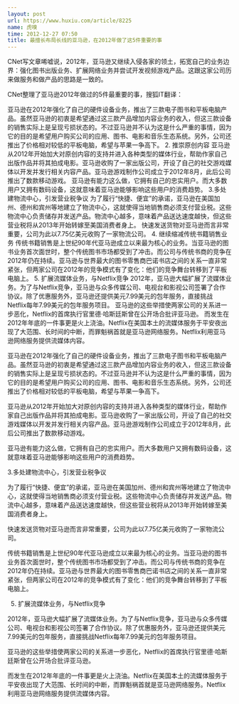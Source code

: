 ```yaml
---
layout: post
url: https://www.huxiu.com/article/8225
name: 虎嗅
time: 2012-12-27 07:50
title: 最擅长布局长线的亚马逊，在2012年做了这5件重要的事
---
```

CNet写文章唏嘘说，2012年，亚马逊又继续入侵各家的领土，拓宽自己的业务边界：强化图书出版业务、扩展网络业务并尝试开发视频游戏产品。这跟这家公司历来做服务和做产品的思路是一致的。

CNet整理了亚马逊2012年做过的5件最重要的事，搜狐IT翻译：

亚马逊在2012年强化了自己的硬件设备业务，推出了三款电子图书和平板电脑产品。虽然亚马逊的初衷是希望通过这三款产品增加内容业务的收入，但这三款设备的销售实际上是呈现亏损状态的。不过亚马逊并不认为这是什么严重的事情，因为它的目的是希望用户购买公司的应用、图书、电影和音乐生态系统。另外，公司还推出了价格相对较低的平板电脑，希望与苹果一争高下。 2. 推崇原创内容 亚马逊从2012年开始加大对原创内容的支持并进入各种类型的媒体行业，帮助作家自己出版作品并将其拍成电影。亚马逊收购了一家出版公司，开设了自己的社交游戏媒体以开发并发行相关内容产品。亚马逊游戏制作公司成立于2012年8月，此后公司推出了数款移动游戏。 亚马逊有能力这么做，它拥有自己的忠实用户。而大多数用户又拥有数码设备，这就意味着亚马逊能够影响这些用户的消费趋势。 3.多处建物流中心，引发营业税争议 为了履行“快捷、便宜”的承诺，亚马逊在美国加州、德州和宾州等地建立了物流中心，这就使得当地销售商必须支付营业税。这些物流中心负责储存并发送产品。物流中心越多，意味着产品送达速度越快，但这些营业税将从2013年开始转嫁至美国消费者身上。 快速发送货物对亚马逊而言非常重要，公司为此以7.75亿美元收购了一家物流公司。 4. 继续缩减传统书籍销售业务 传统书籍销售是上世纪90年代亚马逊成立以来最为核心的业务。当亚马逊的图书业务首次面世时，整个传统图书市场都受到了冲击。而公司与传统书商的竞争在2012年仍在持续。亚马逊与世界最大的图书零售商巴诺书店之间的关系一直非常紧张，但两家公司在2012年的竞争模式有了变化：他们的竞争舞台转移到了平板电脑上。 5. 扩展流媒体业务，与Netflix竞争 2012年，亚马逊大幅扩展了流媒体业务。为了与Netflix竞争，亚马逊与众多传媒公司、电视台和影视公司签署了合作协议。除了优惠服务外，亚马逊还提供美元7.99美元的包年服务，直接挑战Netflix每年7.99美元的包年服务项目。 亚马逊的这些举措使两家公司的关系进一步恶化，Netflix的首席执行官里德·哈斯廷斯曾在公开场合批评亚马逊。 而发生在2012年年底的一件事更是火上浇油。Netflix在美国本土的流媒体服务于平安夜出现了大范围、长时间的中断，而罪魁祸首就是亚马逊网络服务。Netflix利用亚马逊网络服务提供流媒体内容。

亚马逊在2012年强化了自己的硬件设备业务，推出了三款电子图书和平板电脑产品。虽然亚马逊的初衷是希望通过这三款产品增加内容业务的收入，但这三款设备的销售实际上是呈现亏损状态的。不过亚马逊并不认为这是什么严重的事情，因为它的目的是希望用户购买公司的应用、图书、电影和音乐生态系统。另外，公司还推出了价格相对较低的平板电脑，希望与苹果一争高下。

亚马逊从2012年开始加大对原创内容的支持并进入各种类型的媒体行业，帮助作家自己出版作品并将其拍成电影。亚马逊收购了一家出版公司，开设了自己的社交游戏媒体以开发并发行相关内容产品。亚马逊游戏制作公司成立于2012年8月，此后公司推出了数款移动游戏。

亚马逊有能力这么做，它拥有自己的忠实用户。而大多数用户又拥有数码设备，这就意味着亚马逊能够影响这些用户的消费趋势。

3.多处建物流中心，引发营业税争议

为了履行“快捷、便宜”的承诺，亚马逊在美国加州、德州和宾州等地建立了物流中心，这就使得当地销售商必须支付营业税。这些物流中心负责储存并发送产品。物流中心越多，意味着产品送达速度越快，但这些营业税将从2013年开始转嫁至美国消费者身上。

快速发送货物对亚马逊而言非常重要，公司为此以7.75亿美元收购了一家物流公司。

传统书籍销售是上世纪90年代亚马逊成立以来最为核心的业务。当亚马逊的图书业务首次面世时，整个传统图书市场都受到了冲击。而公司与传统书商的竞争在2012年仍在持续。亚马逊与世界最大的图书零售商巴诺书店之间的关系一直非常紧张，但两家公司在2012年的竞争模式有了变化：他们的竞争舞台转移到了平板电脑上。

5. 扩展流媒体业务，与Netflix竞争

2012年，亚马逊大幅扩展了流媒体业务。为了与Netflix竞争，亚马逊与众多传媒公司、电视台和影视公司签署了合作协议。除了优惠服务外，亚马逊还提供美元7.99美元的包年服务，直接挑战Netflix每年7.99美元的包年服务项目。

亚马逊的这些举措使两家公司的关系进一步恶化，Netflix的首席执行官里德·哈斯廷斯曾在公开场合批评亚马逊。

而发生在2012年年底的一件事更是火上浇油。Netflix在美国本土的流媒体服务于平安夜出现了大范围、长时间的中断，而罪魁祸首就是亚马逊网络服务。Netflix利用亚马逊网络服务提供流媒体内容。

